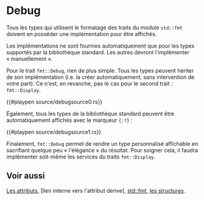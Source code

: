 # Debug

Tous les types qui utilisent le formatage des traits du module `std::fmt` doivent en posséder une implémentation pour être affichés.

Les implémentations ne sont fournies automatiquement que pour les types supportés par la bibliothèque standard. Les autres devront l'implémenter « manuellement ».

Pour le trait `fmt::Debug`, rien de plus simple. Tous les types peuvent hériter de son implémentation (i.e. la créer automatiquement, sans intervention de votre part). Ce n'est, en revanche, pas le cas pour le second trait : `fmt::Display`.

{{#playpen source/debugsource0.rs}}

Également, tous les types de la bibliothèque standard peuvent être automatiquement affichés avec le marqueur `{:?}` :

{{#playpen source/debugsource1.rs}}

Finalement, `fmt::Debug` permet de rendre un type personnalisé affichable en sacrifiant quelque peu « l'élégance » du résultat. Pour soigner cela, il faudra implémenter soit-même les services du traits `fmt::Display`.

## Voir aussi

[Les attributs](https://doc.rust-lang.org/reference.html#attributes), [lien interne vers l'attribut derive], [std::fmt](http://doc.rust-lang.org/std/fmt/), [les structures](../chapitre1/struct.html).
